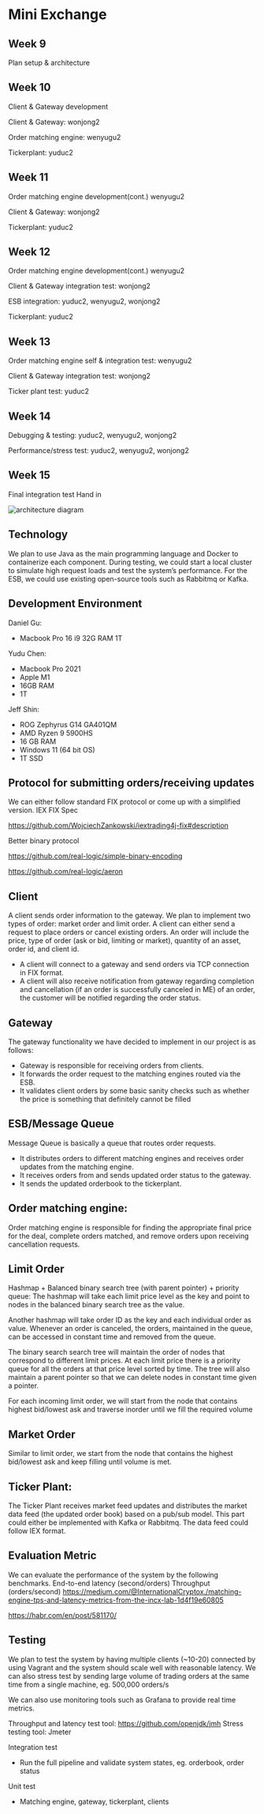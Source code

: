 # Mini Exchange

## Week 9
Plan setup & architecture

## Week 10
Client & Gateway development

Client & Gateway: wonjong2

Order matching engine: wenyugu2

Tickerplant: yuduc2

## Week 11
Order matching engine development(cont.)  wenyugu2 

Client & Gateway: wonjong2

Tickerplant: yuduc2

## Week 12
Order matching engine development(cont.) wenyugu2

Client & Gateway integration test: wonjong2

ESB integration:  yuduc2, wenyugu2, wonjong2

Tickerplant: yuduc2

## Week 13
Order matching engine self & integration test: wenyugu2

Client & Gateway integration test: wonjong2

Ticker plant test: yuduc2

## Week 14
Debugging & testing: yuduc2, wenyugu2, wonjong2

Performance/stress test: yuduc2, wenyugu2, wonjong2

## Week 15
Final integration test
Hand in

![architecture diagram](exchange.png)

## Technology
We plan to use Java as the main programming language and Docker to containerize each component. During testing, we could start a local cluster to simulate high request loads and test the system’s performance. For the ESB, we could use existing open-source tools such as Rabbitmq or Kafka.

## Development Environment

Daniel Gu: 
- Macbook Pro 16 i9 32G RAM 1T

Yudu Chen: 
- Macbook Pro 2021 
- Apple M1
- 16GB RAM
- 1T 
 

Jeff Shin: 
- ROG Zephyrus G14 GA401QM
- AMD Ryzen 9 5900HS
- 16 GB RAM
- Windows 11 (64 bit OS)
- 1T SSD

## Protocol for submitting orders/receiving updates
We can either follow standard FIX protocol or come up with a simplified version.
IEX FIX Spec

https://github.com/WojciechZankowski/iextrading4j-fix#description

Better binary protocol

https://github.com/real-logic/simple-binary-encoding

https://github.com/real-logic/aeron


## Client
A client sends order information to the gateway. We plan to implement two types of order: market order and limit order. A client can either send a request to place orders or cancel existing orders.  An order will include the price, type of order (ask or bid, limiting or market), quantity of an asset, order id, and client id. 

- A client will connect to a gateway and send orders via TCP connection in FIX format.
- A client will also receive notification from gateway regarding completion and cancellation (if an order is successfully canceled in ME) of an order, the customer will be notified regarding the order status.


## Gateway
The gateway functionality we have decided to implement in our project is as follows:
- Gateway is responsible for receiving orders from clients.
- It forwards the order request to the matching engines routed via the ESB.
- It validates client orders by some basic sanity checks such as whether the price is something that definitely cannot be filled

## ESB/Message Queue
Message Queue is basically a queue that routes order requests. 
- It distributes orders to different matching engines and receives order updates from the matching engine.
- It receives orders from and sends updated order status to the gateway.
- It sends the updated orderbook to the tickerplant.

## Order matching engine:
Order matching engine is responsible for finding the appropriate final price for the deal, complete orders matched, and remove orders upon receiving cancellation requests. 

## Limit Order
Hashmap + Balanced binary search tree (with parent pointer) + priority queue: 
The hashmap will take each limit price level as the key and point to nodes in the balanced binary search tree as the value. 

Another hashmap will take order ID as the key and each individual order as value. Whenever an order is canceled, the orders, maintained in the queue, can be accessed in constant time and removed from the queue.

The binary search search tree will maintain the order of nodes that correspond to different limit prices. At each limit price there is a priority queue for all the orders at that price level sorted by time. The tree will also maintain a parent pointer so that we can delete nodes in constant time given a pointer.

For each incoming limit order, we will start from the node that contains highest bid/lowest ask and traverse inorder until we fill the required volume

## Market Order
Similar to limit order, we start from the node that contains the highest bid/lowest ask and keep filling until volume is met.

## Ticker Plant:
The Ticker Plant receives market feed updates and distributes the market data feed (the updated order book) based on a pub/sub model. This part could either be implemented with Kafka or Rabbitmq. The data feed could follow IEX format.

## Evaluation Metric
We can evaluate the performance of the system by the following benchmarks.
End-to-end latency (second/orders)
Throughput (orders/second)
https://medium.com/@InternationalCryptox./matching-engine-tps-and-latency-metrics-from-the-incx-lab-1d4f19e60805

https://habr.com/en/post/581170/

## Testing
We plan to test the system by having multiple clients (~10-20) connected by using Vagrant and the system should scale well with reasonable latency. We can also stress test by sending large volume of trading orders at the same time from a single machine, eg. 500,000 orders/s

We can also use monitoring tools such as Grafana to provide real time metrics.

Throughput and latency test tool: https://github.com/openjdk/jmh
Stress testing tool: Jmeter

Integration test
-  Run the full pipeline and validate system states, eg. orderbook, order status

Unit test
- Matching engine, gateway, tickerplant, clients

